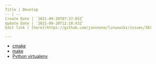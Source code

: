 ```yaml
---
Title | Develop
-- | --
Create Date | `2021-09-20T07:37:05Z`
Update Date | `2021-09-20T12:18:43Z`
Edit link | [here](https://github.com/junxnone/linuxwiki/issues/38)

---
```

- [cmake](./cmake)
- [make](./make)
- [Python virtualenv](./Python_virtualenv)
